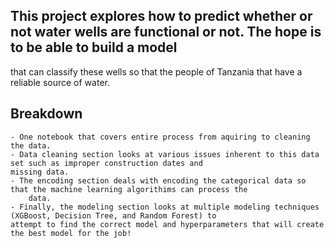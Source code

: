 ## This project explores how to predict whether or not water wells are functional or not. The hope is to be able to build a model
that can classify these wells so that the people of Tanzania that have a reliable source of water. 

## Breakdown
	- One notebook that covers entire process from aquiring to cleaning the data.
	- Data cleaning section looks at various issues inherent to this data set such as improper construction dates and 
	missing data. 
	- The encoding section deals with encoding the categorical data so that the machine learning algorithims can process the 
        data.
	- Finally, the modeling section looks at multiple modeling techniques (XGBoost, Decision Tree, and Random Forest) to 
	attempt to find the correct model and hyperparameters that will create the best model for the job! 